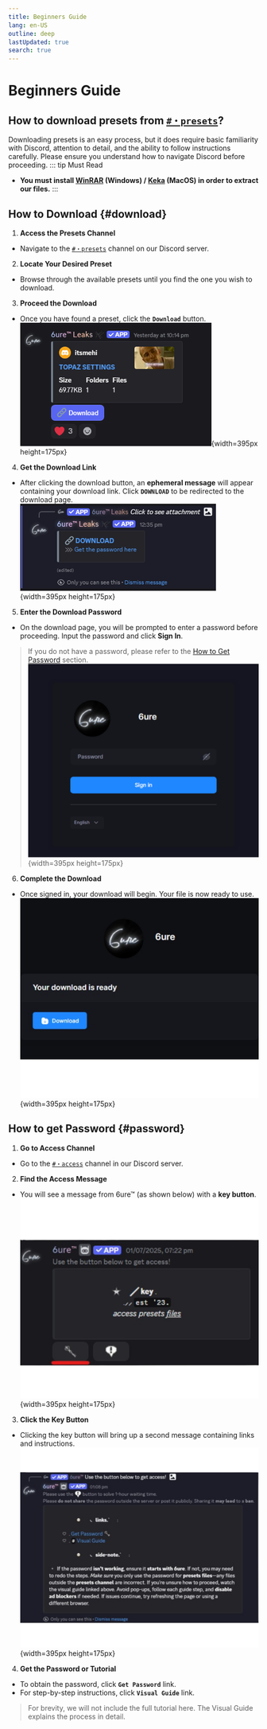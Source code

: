 ```yaml
---
title: Beginners Guide
lang: en-US
outline: deep
lastUpdated: true
search: true
---
```

# Beginners Guide

## How to download presets from [`#・presets`](https://discord.com/channels/1118862694980788276/1340609745270345831)?

Downloading presets is an easy process, but it does require basic familiarity with Discord, attention to detail, and the ability to follow instructions carefully. Please ensure you understand how to navigate Discord before proceeding.
::: tip Must Read
- **You must install [WinRAR](https://www.win-rar.com/) (Windows) / [Keka](https://d.keka.io/) (MacOS) in order to extract our files.**
:::

## How to Download {#download}

1. **Access the Presets Channel**
- Navigate to the [`#・presets`](https://discord.com/channels/1118862694980788276/1340609745270345831) channel on our Discord server.
2. **Locate Your Desired Preset**
- Browse through the available presets until you find the one you wish to download.
3. **Proceed the Download**
- Once you have found a preset, click the **`Download`** button.
![Alt text](assets/Screenshot%202025-08-11%20123538.png){width=395px height=175px}
4. **Get the Download Link**
- After clicking the download button, an **ephemeral message** will appear containing your download link. Click **`DOWNLOAD`** to be redirected to the download page.
![Alt text](assets/Screenshot%202025-08-11%20123608.png){width=395px height=175px}
5. **Enter the Download Password**
- On the download page, you will be prompted to enter a password before proceeding. Input the password and click **Sign In**.
> If you do not have a password, please refer to the [How to Get Password](#password) section.
![Alt text](assets/Untitled%20design%20(3).png){width=395px height=175px}
6. **Complete the Download**
- Once signed in, your download will begin. Your file is now ready to use.
![Alt text](assets/Untitled_design__2_-removebg-preview.png){width=395px height=175px}

## How to get Password {#password}

1. **Go to Access Channel**
- Go to the [`#・access`](https://discord.com/channels/1118862694980788276/1193416406587428924) channel in our Discord server.
2. **Find the Access Message**
- You will see a message from 6ure™ (as shown below) with a **key button**.
![Access Message Example](assets/Untitled_design__1_-removebg-preview.png){width=395px height=175px}
3. **Click the Key Button**
- Clicking the key button will bring up a second message containing links and instructions.
![Password & Guide Message](assets/Untitled_design-removebg-preview.png){width=395px height=175px}
4. **Get the Password or Tutorial**
- To obtain the password, click **`Get Password`** link.
- For step-by-step instructions, click **`Visual Guide`** link.
> For brevity, we will not include the full tutorial here. The Visual Guide explains the process in detail.
